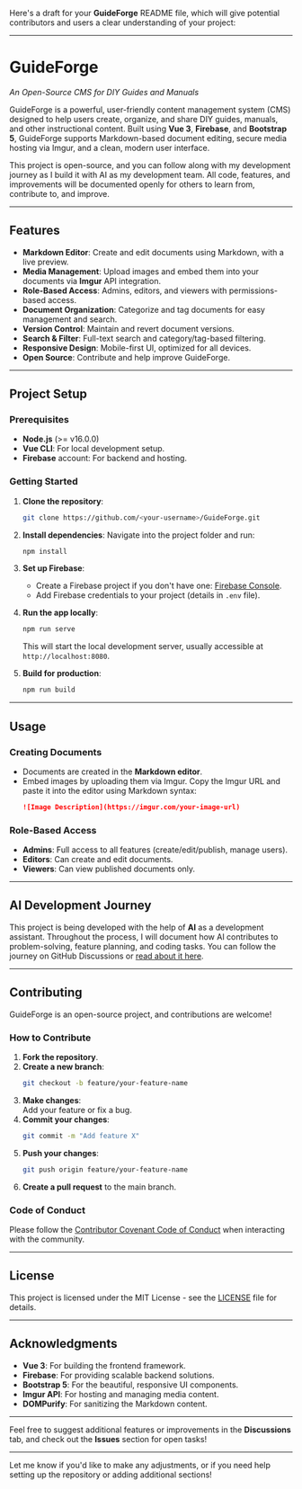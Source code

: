 Here's a draft for your **GuideForge** README file, which will give potential contributors and users a clear understanding of your project:

---

# **GuideForge**  
*An Open-Source CMS for DIY Guides and Manuals*

GuideForge is a powerful, user-friendly content management system (CMS) designed to help users create, organize, and share DIY guides, manuals, and other instructional content. Built using **Vue 3**, **Firebase**, and **Bootstrap 5**, GuideForge supports Markdown-based document editing, secure media hosting via Imgur, and a clean, modern user interface. 

This project is open-source, and you can follow along with my development journey as I build it with AI as my development team. All code, features, and improvements will be documented openly for others to learn from, contribute to, and improve.

---

## **Features**

- **Markdown Editor**: Create and edit documents using Markdown, with a live preview.
- **Media Management**: Upload images and embed them into your documents via **Imgur** API integration.
- **Role-Based Access**: Admins, editors, and viewers with permissions-based access.
- **Document Organization**: Categorize and tag documents for easy management and search.
- **Version Control**: Maintain and revert document versions.
- **Search & Filter**: Full-text search and category/tag-based filtering.
- **Responsive Design**: Mobile-first UI, optimized for all devices.
- **Open Source**: Contribute and help improve GuideForge.

---

## **Project Setup**

### **Prerequisites**
- **Node.js** (>= v16.0.0)
- **Vue CLI**: For local development setup.
- **Firebase** account: For backend and hosting.

### **Getting Started**

1. **Clone the repository**:
   ```bash
   git clone https://github.com/<your-username>/GuideForge.git
   ```

2. **Install dependencies**:
   Navigate into the project folder and run:
   ```bash
   npm install
   ```

3. **Set up Firebase**:
   - Create a Firebase project if you don't have one: [Firebase Console](https://console.firebase.google.com/).
   - Add Firebase credentials to your project (details in `.env` file).

4. **Run the app locally**:
   ```bash
   npm run serve
   ```

   This will start the local development server, usually accessible at `http://localhost:8080`.

5. **Build for production**:
   ```bash
   npm run build
   ```

---

## **Usage**

### **Creating Documents**  
- Documents are created in the **Markdown editor**.
- Embed images by uploading them via Imgur. Copy the Imgur URL and paste it into the editor using Markdown syntax:  
  ```markdown
  ![Image Description](https://imgur.com/your-image-url)
  ```

### **Role-Based Access**  
- **Admins**: Full access to all features (create/edit/publish, manage users).
- **Editors**: Can create and edit documents.
- **Viewers**: Can view published documents only.

---

## **AI Development Journey**

This project is being developed with the help of **AI** as a development assistant. Throughout the process, I will document how AI contributes to problem-solving, feature planning, and coding tasks. You can follow the journey on GitHub Discussions or [read about it here](docs/ai-journey.md).

---

## **Contributing**

GuideForge is an open-source project, and contributions are welcome!

### **How to Contribute**
1. **Fork the repository**.
2. **Create a new branch**:  
   ```bash
   git checkout -b feature/your-feature-name
   ```
3. **Make changes**:  
   Add your feature or fix a bug.
4. **Commit your changes**:
   ```bash
   git commit -m "Add feature X"
   ```
5. **Push your changes**:
   ```bash
   git push origin feature/your-feature-name
   ```
6. **Create a pull request** to the main branch.

### **Code of Conduct**  
Please follow the [Contributor Covenant Code of Conduct](CODE_OF_CONDUCT.md) when interacting with the community.

---

## **License**

This project is licensed under the MIT License - see the [LICENSE](LICENSE) file for details.

---

## **Acknowledgments**
- **Vue 3**: For building the frontend framework.
- **Firebase**: For providing scalable backend solutions.
- **Bootstrap 5**: For the beautiful, responsive UI components.
- **Imgur API**: For hosting and managing media content.
- **DOMPurify**: For sanitizing the Markdown content.

---

Feel free to suggest additional features or improvements in the **Discussions** tab, and check out the **Issues** section for open tasks!

---

Let me know if you'd like to make any adjustments, or if you need help setting up the repository or adding additional sections!
